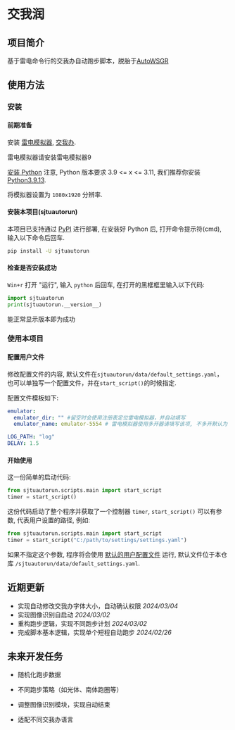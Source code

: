 # 交我润

## 项目简介

基于雷电命令行的交我办自动跑步脚本，脱胎于[AutoWSGR](https://github.com/huan-yp/Auto-WSGR)

## 使用方法

### 安装

#### 前期准备

安装 [雷电模拟器](https://www.ldmnq.com/), [交我办](https://net.sjtu.edu.cn/wlfw/jwbApp.htm).

雷电模拟器请安装雷电模拟器9

[安装 Python](https://zhuanlan.zhihu.com/p/111168324) 注意, Python 版本要求 3.9 <= x <= 3.11, 我们推荐你安装 [Python3.9.13](https://www.python.org/downloads/release/python-3913/).

将模拟器设置为 `1080x1920` 分辨率.

#### 安装本项目(sjtuautorun)

本项目已支持通过 [PyPI](https://pypi.org/project/sjtuautorun/) 进行部署, 在安装好 Python 后, 打开命令提示符(cmd), 输入以下命令后回车.

```bash
pip install -U sjtuautorun
```

#### 检查是否安装成功

`Win+r` 打开 "运行", 输入 `python` 后回车, 在打开的黑框框里输入以下代码:

```python
import sjtuautorun
print(sjtuautorun.__version__)
```

能正常显示版本即为成功

### 使用本项目

#### 配置用户文件

修改配置文件的内容, 默认文件在`sjtuautorun/data/default_settings.yaml`，也可以单独写一个配置文件，并在`start_script()`的时候指定.

配置文件模板如下:

```yaml
emulator:
  emulator_dir: "" #留空时会使用注册表定位雷电模拟器，并自动填写
  emulator_name: emulator-5554 # 雷电模拟器使用多开器请填写该项, 不多开默认为 "emulator-5554"

LOG_PATH: "log"
DELAY: 1.5
```

#### 开始使用

这一份简单的启动代码:

```python
from sjtuautorun.scripts.main import start_script
timer = start_script()
```

这份代码启动了整个程序并获取了一个控制器 `timer`, `start_script()` 可以有参数, 代表用户设置的路径, 例如:

```python
from sjtuautorun.scripts.main import start_script
timer = start_script("C:/path/to/settings/settings.yaml")
```

如果不指定这个参数, 程序将会使用
[默认的用户配置文件](https://github.com/cwlm/SJTU_AutoRun/blob/documentation/sjtuautorun/data/default_settings.yaml)
运行, 默认文件位于本仓库 `/sjtuautorun/data/default_settings.yaml`.

## 近期更新
- 实现自动修改交我办字体大小，自动确认权限 *2024/03/04*
- 实现图像识别自启动 *2024/03/02*
- 重构跑步逻辑，实现不同跑步计划 *2024/03/02*
- 完成脚本基本逻辑，实现单个短程自动跑步 *2024/02/26*

## 未来开发任务

- 随机化跑步数据
- 不同跑步策略（如光体、南体跑圈等）


- 调整图像识别模块，实现自动结束
- 适配不同交我办语言

